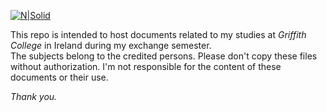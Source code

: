 [![N|Solid](https://www.griffith.ie/sites/all/themes/griffith/images/griffith-title-logo.png)](https://www.griffith.ie)


This repo is intended to host documents related to my studies at *Griffith College* in Ireland during my exchange semester. <br/>The subjects belong to the credited persons. Please don't copy these files without authorization. I'm not responsible for the content of these documents or their use.

*Thank you.*